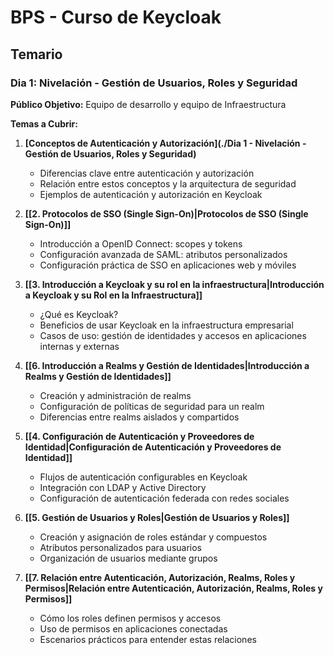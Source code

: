 # BPS - Curso de Keycloak

## Temario

### **Dia 1**: Nivelación - Gestión de Usuarios, Roles y Seguridad

**Público Objetivo:** Equipo de desarrollo y equipo de Infraestructura

**Temas a Cubrir:**

1. **[Conceptos de Autenticación y Autorización](./Dia 1 - Nivelación - Gestión de Usuarios, Roles y Seguridad)**
    
    - Diferencias clave entre autenticación y autorización        
    - Relación entre estos conceptos y la arquitectura de seguridad        
    - Ejemplos de autenticación y autorización en Keycloak
        
2. **[[2. Protocolos de SSO (Single Sign-On)|Protocolos de SSO (Single Sign-On)]]**
    
    - Introducción a OpenID Connect: scopes y tokens        
    - Configuración avanzada de SAML: atributos personalizados        
    - Configuración práctica de SSO en aplicaciones web y móviles
    
3. **[[3. Introducción a Keycloak y su rol en la infraestructura|Introducción a Keycloak y su Rol en la Infraestructura]]**
    
    - ¿Qué es Keycloak?        
    - Beneficios de usar Keycloak en la infraestructura empresarial        
    - Casos de uso: gestión de identidades y accesos en aplicaciones internas y externas

4. **[[6. Introducción a Realms y Gestión de Identidades|Introducción a Realms y Gestión de Identidades]]**
    
    - Creación y administración de realms        
    - Configuración de políticas de seguridad para un realm        
    - Diferencias entre realms aislados y compartidos
        
5. **[[4. Configuración de Autenticación y Proveedores de Identidad|Configuración de Autenticación y Proveedores de Identidad]]**
    
    - Flujos de autenticación configurables en Keycloak        
    - Integración con LDAP y Active Directory        
    - Configuración de autenticación federada con redes sociales
        
6. **[[5. Gestión de Usuarios y Roles|Gestión de Usuarios y Roles]]**
    
    - Creación y asignación de roles estándar y compuestos        
    - Atributos personalizados para usuarios        
    - Organización de usuarios mediante grupos
        
7. **[[7. Relación entre Autenticación, Autorización, Realms, Roles y Permisos|Relación entre Autenticación, Autorización, Realms, Roles y Permisos]]**
    
    - Cómo los roles definen permisos y accesos        
    - Uso de permisos en aplicaciones conectadas        
    - Escenarios prácticos para entender estas relaciones
